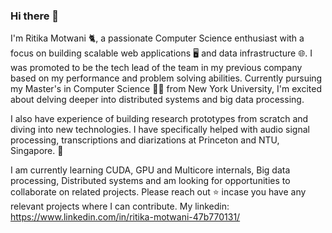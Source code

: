 ### Hi there 👋

I'm Ritika Motwani 🐈, a passionate Computer Science enthusiast with a focus on building scalable web applications 🖥️ and data infrastructure 🌐. I was promoted to be the tech lead of the team in my previous company based on my performance and problem solving abilities. Currently pursuing my Master's in Computer Science 👩‍🎓 from New York University, I'm excited about delving deeper into distributed systems and big data processing.

I also have experience of building research prototypes from scratch and diving into new technologies. I have specifically helped with audio signal processing, transcriptions and diarizations at Princeton and NTU, Singapore. 🔭

I am currently learning CUDA, GPU and Multicore internals, Big data processing, Distributed systems and am looking for opportunities to collaborate on related projects. Please reach out ⭐ incase you have any relevant projects where I can contribute. My linkedin: https://www.linkedin.com/in/ritika-motwani-47b770131/



<!--
**ritikamotwani/ritikamotwani** is a ✨ _special_ ✨ repository because its `README.md` (this file) appears on your GitHub profile.

Here are some ideas to get you started:

- 🔭 I’m currently working on ...
- 🌱 I’m currently learning ...
- 👯 I’m looking to collaborate on ...
- 🤔 I’m looking for help with ...
- 💬 Ask me about ...
- 📫 How to reach me: ...
- 😄 Pronouns: ...
- ⚡ Fun fact: ...
-->
